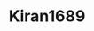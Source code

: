 ---
title: Kiran1689
github: https://github.com/Kiran1689
mode: dark
transition: 1s
score: 72.7
archetype:
- Cool Banner
- Little Bit of Everything
- Editor’s Choice
---